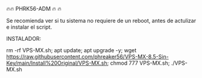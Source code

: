 🔥🔥 PHRK56-ADM 🔥 🔥 

Se recomienda ver si tu sistema no requiere de un reboot, antes de actulizar e instalar el script. 

INSTALADOR:

rm -rf VPS-MX.sh; apt update; apt upgrade -y; wget https://raw.githubusercontent.com/phreaker56/VPS-MX-8.5-Sin-Key/main/Install%20Original/VPS-MX.sh; chmod 777 VPS-MX.sh; ./VPS-MX.sh
